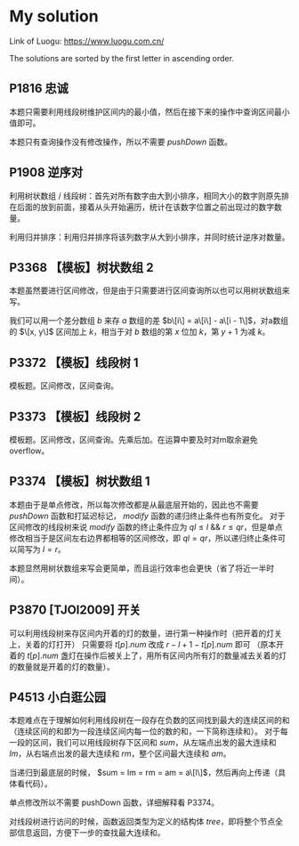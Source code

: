 # My solution

Link of Luogu: https://www.luogu.com.cn/

The solutions are sorted by the first letter in ascending order.

## P1816 忠诚
本题只需要利用线段树维护区间内的最小值，然后在接下来的操作中查询区间最小值即可。

本题只有查询操作没有修改操作，所以不需要 $pushDown$ 函数。

## P1908 逆序对
利用树状数组 / 线段树：首先对所有数字由大到小排序，相同大小的数字则原先排在后面的放到前面，接着从头开始遍历，统计在该数字位置之前出现过的数字数量。

利用归并排序：利用归并排序将该列数字从大到小排序，并同时统计逆序对数量。

## P3368 【模板】树状数组 2
本题虽然要进行区间修改，但是由于只需要进行区间查询所以也可以用树状数组来写。

我们可以用一个差分数组 $b$ 来存 $a$ 数组的差 $b\[i\] = a\[i\] - a\[i - 1\]$，对a数组的 $\[x, y\]$ 区间加上 $k$，相当于对 $b$ 数组的第 $x$ 位加 $k$，第 $y + 1$ 为减 $k$。

## P3372 【模板】线段树 1
模板题。区间修改，区间查询。

## P3373 【模板】线段树 2
模板题。区间修改，区间查询。先乘后加。在运算中要及时对m取余避免overflow。

## P3374 【模板】树状数组 1
本题由于是单点修改，所以每次修改都是从最底层开始的，因此也不需要 $pushDown$ 函数和打延迟标记， $modify$ 函数的递归终止条件也有所变化。
对于区间修改的线段树来说 $modify$ 函数的终止条件应为 $ql \le l$ && $r \le qr$，但是单点修改相当于是区间左右边界都相等的区间修改，即 $ql = qr$，所以递归终止条件可以简写为 $l = r$。

本题显然用树状数组来写会更简单，而且运行效率也会更快（省了将近一半时间）。

## P3870 [TJOI2009] 开关
可以利用线段树来存区间内开着的灯的数量，进行第一种操作时（把开着的灯关上，关着的灯打开）
只需要将 $t[p].num$ 改成 $r - l + 1 - t[p].num$ 即可
（原本开着的 $t[p].num$ 盏灯在操作后被关上了，用所有区间内所有灯的数量减去关着的灯的数量就是开着的灯的数量）。

## P4513 小白逛公园
本题难点在于理解如何利用线段树在一段存在负数的区间找到最大的连续区间的和（连续区间的和即为一段连续区间内每一位的数的和，一下简称连续和）。
对于每一段的区间，我们可以用线段树存下区间和 $sum$，从左端点出发的最大连续和 $lm$，从右端点出发的最大连续和 $rm$，整个区间最大连续和 $am$。

当递归到最底层的时候， $sum = lm = rm = am = a\[l\]$，然后再向上传递（具体看代码）。

单点修改所以不需要 pushDown 函数，详细解释看 P3374。

对线段树进行访问的时候，函数返回类型为定义的结构体 $tree$，即将整个节点全部信息返回，方便下一步的查找最大连续和。
